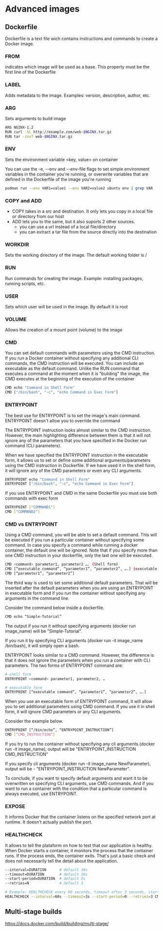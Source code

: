 # Advanced images

## Dockerfile

Dockerfile is a text file wich contains instructions and commands to create a Docker image.

### FROM
indicates which image will be used as a base. This property must be the first line of the Dockerfile

### LABEL
Adds metadata to the image. Examples: version, description, author, etc.

### ARG
Sets arguments to build image

```bash
ARG NGINX-1.2
RUN curl -SL http://example.com/web-$NGINX.tar.gz
RUN tar -zxvf web-$NGINX.tar.gz
```

### ENV
Sets the environment variable <key, value> on container

You can use the -e, --env and --env-file flags to set simple environment variables in the container you're running, or overwrite variables that are defined in the Dockerfile of the image you're running

```bash
podman run --env VAR1=value1 --env VAR2=value2 ubuntu env | grep VAR
```

### COPY and ADD
- COPY takes in a src and destination. It only lets you copy in a local file or directory from our host
- ADD lets you to the same, but it also suports 2 other sources.
  - you can use a url instead of a local file/directory
  - you can extract a tar file from the source directly into the destination

### WORKDIR
Sets the working directory of the image. The default working folder is /

### RUN
Run commands for creating the image. Example: installing packages, running scripts, etc.

### USER
Sets which user will be used in the image. By default it is root

### VOLUME
Allows the creation of a mount point (volume) to the image

### CMD
You can set default commands with parameters using the CMD instruction. If you run a Docker container without specifying any additional CLI commands, the CMD instruction will be executed. You can include an executable as the default command.
Unlike the RUN command that executes a command at the moment when it is "building" the image, the CMD executes at the beginning of the execution of the container

```bash
CMD echo "Command in Shell Form"
CMD ["/bin/bash", "-c", "echo Command in Exec Form"]
```

### ENTRYPOINT
The best use for ENTRYPOINT is to set the image's main command.
ENTRYPOINT doesn't allow you to override the command

The ENTRYPOINT instruction looks almost similar to the CMD instruction. However, the main highlighting difference between them is that it will not ignore any of the parameters that you have specified in the Docker run command (CLI parameters).

When we have specified the ENTRYPOINT instruction in the executable form, it allows us to set or define some additional arguments/parameters using the CMD instruction in Dockerfile. If we have used it in the shell form, it will ignore any of the CMD parameters or even any CLI arguments.

```bash
ENTRYPOINT echo "Command in Shell Form"
ENTRYPOINT ["/bin/bash", "-c", "echo Command in Exec Form"]
```

If you use ENTRYPOINT and CMD in the same Dockerfile you must use both commands with exec form

```bash
ENTRYPOINT ["COMMAND1"]
CMD ["COMMAND2"]
```

### CMD vs ENTRYPOINT
Using a CMD command, you will be able to set a default command. This will be executed if you run a particular container without specifying some command. In case you specify a command while running a docker container, the default one will be ignored. Note that if you specify more than one CMD instruction in your dockerfile, only the last one will be executed.

```bash
CMD <command> parameter1, parameter2 …. (Shell form)
CMD [“executable command”, “parameter1”, “parameter2”, ….] (executable form)
CMD [“parameter1”, “parameter2”]
```

The third way is used to set some additional default parameters. That will be inserted after the default parameters when you are using an ENTRYPOINT in executable form and if you run the container without specifying any arguments in the command line.

Consider the command below inside a dockerfile.

```bash
CMD echo “Simple-Tutorial”
```

The output if you run it without specifying arguments (docker run image_name) will be "Simple-Tutorial".

If you run it by specifying CLI arguments (docker run -it image_name /bin/bash), it will simply open a bash.

ENTRYPOINT looks similar to a CMD command. However, the difference is that it does not ignore the parameters when you run a container with CLI parameters. The two forms of ENTRYPOINT command are:

```bash
# shell form
ENTRYPOINT <command> parameter1, parameter2, …

# executable form
ENTRYPOINT [“executable command”, “parameter1”, “parameter2”, ….]
```

When you use an executable form of ENTRYPOINT command, it will allow you to set additional parameters using CMD command. If you use it in shell form, it will ignore CMD parameters or any CLI arguments.

Consider the example below.

```bash
ENTRYPOINT [“/bin/echo”, “ENTRYPOINT_INSTRUCTION”]
CMD [“CMD_INSTRUCTION”]
```

If you try to run the container without specifying any cli arguments (docker run -it image_name), output will be "ENTRYPOINT_INSTRUCTION CMD_INSTRUCTION"

If you specify cli arguments (docker run -it image_name NewParameter), output will be - "ENTRYPOINT_INSTRUCTION NewParameter".

To conclude, if you want to specify default arguments and want it to be overwritten on specifying CLI arguments, use CMD commands. And if you want to run a container with the condition that a particular command is always executed, use ENTRYPOINT.

### EXPOSE

It informs Docker that the container listens on the specified network port at runtime. It doesn't actually publish the port.

### HEALTHCHECK

It allows to tell the plataform on how to test that our application is healthy. When Docker starts a container, it monitors the process that the container runs. If the process ends, the container exits. That's just a basic check and does not necessarily tell the detail about the application.

```bash
--interval=DURATION      # default 30s
--timeout=DURATION       # default 30s
--start-period=DURATION  # default 0s
--retries=N              # default 3
```

```bash
# Example: HEALTHCHECK every 60 seconds, timeout after 3 seconds, start checking immediately, and consider the container unhealthy after 3 consecutive failures
HEALTHCHECK --interval=60s --timeout=3s --start-period=0 --retries=3 CMD curl -f http://localhost/ exit 1
```


## Multi-stage builds

https://docs.docker.com/build/building/multi-stage/
